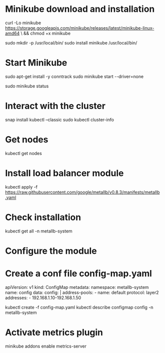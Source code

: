 # Minikube download and installation
  curl -Lo minikube https://storage.googleapis.com/minikube/releases/latest/minikube-linux-amd64 \ && chmod +x minikube

  sudo mkdir -p /usr/local/bin/
  sudo install minikube /usr/local/bin/
  
  
# Start Minikube 
  sudo apt-get install -y conntrack
  sudo minikube start --driver=none
  
  sudo minikube status
  
# Interact with the cluster
  snap install kubectl –classic
  sudo kubectl cluster-info
  
  
# Get nodes
  kubectl get nodes
  
# Install load balancer module
  kubectl apply -f https://raw.githubusercontent.com/google/metallb/v0.8.3/manifests/metallb.yaml

# Check installation
  kubectl get all -n metallb-system
  
# Configure the module
  # Create a conf file config-map.yaml
  apiVersion: v1
    kind: ConfigMap
    metadata:
      namespace: metallb-system
      name: config
    data:
      config: |
        address-pools:
        - name: default
          protocol: layer2
          addresses:
          - 192.168.1.10-192.168.1.50

  kubectl create -f  config-map.yaml
  kubectl describe configmap config -n metallb-system

# Activate metrics plugin
  minikube addons enable metrics-server
